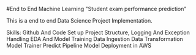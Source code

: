 #End to End Machine Learning "Student exam performance prediction"

This is a end to end Data Science Project Implementation.

Skills:
Github And Code Set up
Project Structure, Logging And Exception Handling
EDA And Model Training 
Data Ingestion
Data Transformation
Model Trainer
Predict Pipeline
Model Deployment in AWS



